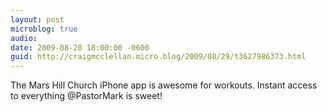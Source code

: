 ```yaml
---
layout: post
microblog: true
audio: 
date: 2009-08-28 18:00:00 -0600
guid: http://craigmcclellan.micro.blog/2009/08/29/t3627986373.html
---
```

The Mars Hill Church iPhone app is awesome for workouts. Instant access to everything @PastorMark is sweet!
